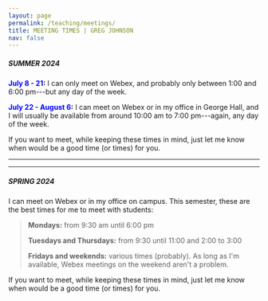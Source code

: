 ```yaml
---
layout: page
permalink: /teaching/meetings/
title: MEETING TIMES | GREG JOHNSON
nav: false
---
```


##### SUMMER 2024

**<span style="color:blue">July 8 - 21</span>:** I can only meet on Webex, and probably only between 1:00 and 6:00 pm---but any day of the week. 

**<span style="color:blue">July 22 - August 6</span>:** I can meet on Webex or in my office in George Hall, and I will usually be available from around 10:00 am to 7:00 pm---again, any day of the week.  

If you want to meet, while keeping these times in mind, just let me know when would be a good time (or times) for you.

---
---

##### SPRING 2024

I can meet on Webex or in my office on campus. This semester, these are the best times for me to meet with students:

>**Mondays:** from 9:30 am until 6:00 pm
>
>**Tuesdays and Thursdays:** from 9:30 until 11:00 and 2:00 to 3:00 
>
>**Fridays and weekends:** various times (probably). As long as I'm available, Webex meetings on the weekend aren't a problem. 

If you want to meet, while keeping these times in mind, just let me know when would be a good time (or times) for you.